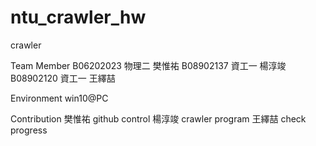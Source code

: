# ntu_crawler_hw
crawler

Team Member
B06202023 物理二 樊惟祐
B08902137 資工一 楊淳竣
B08902120 資工一 王繹喆

Environment
win10@PC

Contribution
樊惟祐 github control
楊淳竣 crawler program
王繹喆 check progress
